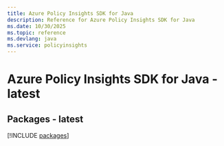 ```yaml
---
title: Azure Policy Insights SDK for Java
description: Reference for Azure Policy Insights SDK for Java
ms.date: 10/30/2025
ms.topic: reference
ms.devlang: java
ms.service: policyinsights
---
```

# Azure Policy Insights SDK for Java - latest
## Packages - latest
[!INCLUDE [packages](policy-insights-index.md)]